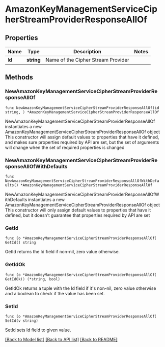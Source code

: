 # AmazonKeyManagementServiceCipherStreamProviderResponseAllOf

## Properties

Name | Type | Description | Notes
------------ | ------------- | ------------- | -------------
**Id** | **string** | Name of the Cipher Stream Provider | 

## Methods

### NewAmazonKeyManagementServiceCipherStreamProviderResponseAllOf

`func NewAmazonKeyManagementServiceCipherStreamProviderResponseAllOf(id string, ) *AmazonKeyManagementServiceCipherStreamProviderResponseAllOf`

NewAmazonKeyManagementServiceCipherStreamProviderResponseAllOf instantiates a new AmazonKeyManagementServiceCipherStreamProviderResponseAllOf object
This constructor will assign default values to properties that have it defined,
and makes sure properties required by API are set, but the set of arguments
will change when the set of required properties is changed

### NewAmazonKeyManagementServiceCipherStreamProviderResponseAllOfWithDefaults

`func NewAmazonKeyManagementServiceCipherStreamProviderResponseAllOfWithDefaults() *AmazonKeyManagementServiceCipherStreamProviderResponseAllOf`

NewAmazonKeyManagementServiceCipherStreamProviderResponseAllOfWithDefaults instantiates a new AmazonKeyManagementServiceCipherStreamProviderResponseAllOf object
This constructor will only assign default values to properties that have it defined,
but it doesn't guarantee that properties required by API are set

### GetId

`func (o *AmazonKeyManagementServiceCipherStreamProviderResponseAllOf) GetId() string`

GetId returns the Id field if non-nil, zero value otherwise.

### GetIdOk

`func (o *AmazonKeyManagementServiceCipherStreamProviderResponseAllOf) GetIdOk() (*string, bool)`

GetIdOk returns a tuple with the Id field if it's non-nil, zero value otherwise
and a boolean to check if the value has been set.

### SetId

`func (o *AmazonKeyManagementServiceCipherStreamProviderResponseAllOf) SetId(v string)`

SetId sets Id field to given value.



[[Back to Model list]](../README.md#documentation-for-models) [[Back to API list]](../README.md#documentation-for-api-endpoints) [[Back to README]](../README.md)


